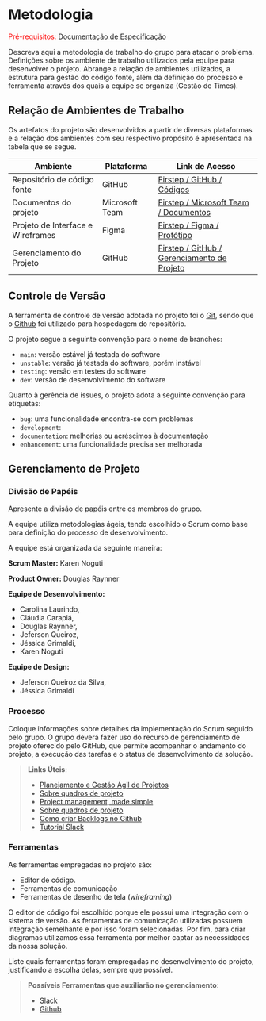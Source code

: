 
# Metodologia

<span style="color:red">Pré-requisitos: <a href="2-Especificação do Projeto.md"> Documentação de Especificação</a></span>

Descreva aqui a metodologia de trabalho do grupo para atacar o problema. Definições sobre os ambiente de trabalho utilizados pela  equipe para desenvolver o projeto. Abrange a relação de ambientes utilizados, a estrutura para gestão do código fonte, além da definição do processo e ferramenta através dos quais a equipe se organiza (Gestão de Times).

## Relação de Ambientes de Trabalho

Os artefatos do projeto são desenvolvidos a partir de diversas plataformas e a relação dos ambientes com seu respectivo propósito é apresentada na tabela que se segue.  

| Ambiente  | Plataforma | Link de Acesso | 
| ------------------- | ----------------|---------------|
|  Repositório de código fonte |  GitHub |  [Firstep / GitHub / Códigos  ](https://github.com/ICEI-PUC-Minas-PMV-ADS/pmv-ads-2023-1-e3-proj-mov-t1-projeto-firstep)            |
|  Documentos do projeto | Microsoft Team |[Firstep / Microsoft Team / Documentos  ](https://sgapucminasbr.sharepoint.com/:f:/s/team_sga_2418_2023_1_8512101-Time4-ProjD/Etakx5uGJI1InCirtXdwrZ4BsV00pwm8KZe5cYEbSEKQdw?e=EsTZCd)                     | 
|  Projeto de Interface e Wireframes | Figma | [Firstep / Figma / Protótipo   ](https://www.figma.com/files/team/1217088730807209021/Firstep?fuid=1153538250564335280)         |
|  Gerenciamento do Projeto |GitHub | [Firstep / GitHub / Gerenciamento de Projeto  ](https://github.com/orgs/ICEI-PUC-Minas-PMV-ADS/projects/241)                  |

## Controle de Versão

A ferramenta de controle de versão adotada no projeto foi o
[Git](https://git-scm.com/), sendo que o [Github](https://github.com)
foi utilizado para hospedagem do repositório.

O projeto segue a seguinte convenção para o nome de branches:

- `main`: versão estável já testada do software
- `unstable`: versão já testada do software, porém instável
- `testing`: versão em testes do software
- `dev`: versão de desenvolvimento do software

Quanto à gerência de issues, o projeto adota a seguinte convenção para
etiquetas:

- `bug`: uma funcionalidade encontra-se com problemas
- `development`:
- `documentation`: melhorias ou acréscimos à documentação
- `enhancement`: uma funcionalidade precisa ser melhorada




## Gerenciamento de Projeto

### Divisão de Papéis

Apresente a divisão de papéis entre os membros do grupo.

 A equipe utiliza metodologias ágeis, tendo escolhido o Scrum como base para definição do processo de desenvolvimento. 

A equipe está organizada da seguinte maneira: 

**Scrum Master:** Karen Noguti

**Product Owner:** Douglas Raynner

**Equipe de Desenvolvimento:** 
- Carolina Laurindo,
- Cláudia Carapiá, 
- Douglas Raynner, 
- Jeferson Queiroz,
- Jéssica Grimaldi,
- Karen Noguti

**Equipe de Design:** 
- Jeferson Queiroz da Silva,
- Jéssica Grimaldi

### Processo

Coloque  informações sobre detalhes da implementação do Scrum seguido pelo grupo. O grupo deverá fazer uso do recurso de gerenciamento de projeto oferecido pelo GitHub, que permite acompanhar o andamento do projeto, a execução das tarefas e o status de desenvolvimento da solução.
 
> **Links Úteis**:
> - [Planejamento e Gestáo Ágil de Projetos](https://pucminas.instructure.com/courses/87878/pages/unidade-2-tema-2-utilizacao-de-ferramentas-para-controle-de-versoes-de-software)
> - [Sobre quadros de projeto](https://docs.github.com/pt/issues/organizing-your-work-with-project-boards/managing-project-boards/about-project-boards)
> - [Project management, made simple](https://github.com/features/project-management/)
> - [Sobre quadros de projeto](https://docs.github.com/pt/github/managing-your-work-on-github/about-project-boards)
> - [Como criar Backlogs no Github](https://www.youtube.com/watch?v=RXEy6CFu9Hk)
> - [Tutorial Slack](https://slack.com/intl/en-br/)

### Ferramentas

As ferramentas empregadas no projeto são:

- Editor de código.
- Ferramentas de comunicação
- Ferramentas de desenho de tela (_wireframing_)

O editor de código foi escolhido porque ele possui uma integração com o sistema de versão. As ferramentas de comunicação utilizadas possuem integração semelhante e por isso foram selecionadas. Por fim, para criar diagramas utilizamos essa ferramenta por melhor captar as necessidades da nossa solução.

Liste quais ferramentas foram empregadas no desenvolvimento do projeto, justificando a escolha delas, sempre que possível.
 
> **Possíveis Ferramentas que auxiliarão no gerenciamento**: 
> - [Slack](https://slack.com/)
> - [Github](https://github.com/)
